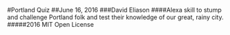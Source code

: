 #Portland Quiz
##June 16, 2016
###David Eliason
####Alexa skill to stump and challenge Portland folk and test their knowledge of our great, rainy city.
#####2016 MIT Open License
